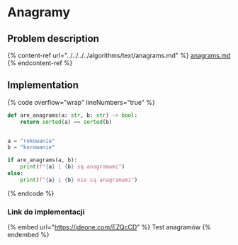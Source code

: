 # Anagramy

## Problem description

{% content-ref url="../../../../algorithms/text/anagrams.md" %}
[anagrams.md](../../../../algorithms/text/anagrams.md)
{% endcontent-ref %}

## Implementation

{% code overflow="wrap" lineNumbers="true" %}
```python
def are_anagrams(a: str, b: str) -> bool:
    return sorted(a) == sorted(b)


a = "rokowanie"
b = "korowanie"

if are_anagrams(a, b):
    print(f"{a} i {b} są anagramami")
else:
    print(f"{a} i {b} nie są anagramami")
```
{% endcode %}

### Link do implementacji

{% embed url="https://ideone.com/EZQcCD" %}
Test anagramów
{% endembed %}
